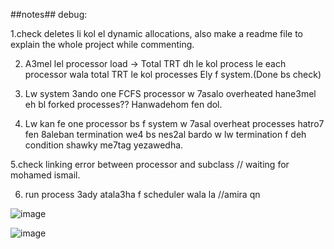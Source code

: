 ##notes##
debug:



1.check deletes li kol el dynamic allocations, also make a readme file to explain the whole project while commenting.



2. A3mel lel processor load -> Total TRT dh le kol process le each processor wala total TRT le kol processes Ely f system.(Done bs check) 

3. Lw system 3ando one FCFS processor w 7asalo overheated hane3mel eh bl forked processes?? Hanwadehom fen dol.

4. Lw kan fe one processor bs f system w 7asal overheat processes hatro7 fen 8aleban termination we4 bs nes2al bardo w lw termination f deh condition shawky me7tag yezawedha.

5.check linking error between processor and subclass // waiting for mohamed ismail.

6. run process 3ady atala3ha f scheduler wala la //amira qn


![image](https://github.com/tahaaa22/Scheduler-Algo/assets/128100857/c43d968b-4530-4210-8f09-ced5e118af17)


![image](https://github.com/tahaaa22/Scheduler-Algo/assets/128100857/accd9d47-1aec-479f-9a00-54023dfc2085)
